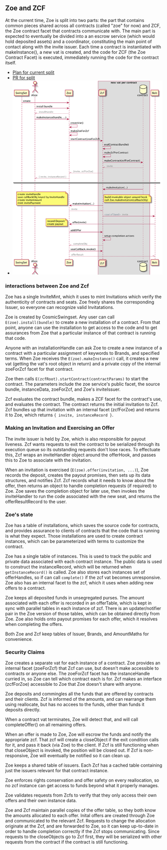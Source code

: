 ## Zoe and ZCF

At the current time, Zoe is split into two parts: the part that contains common pieces shared across all contracts (called "zoe" for now) and ZCF, the Zoe contract facet that contracts communicate with. The main part is expected to eventually be divided into a an escrow service (which would hold deposited assets) and a coordinator, constituting the main point of contact along with the invite issuer. Each time a contract is instantiated with makeInstance(), a new vat is created, and the code for ZCF (the Zoe Contract Facet) is executed, immediately running the code for the contract itself. 

 * [Plan for current split](https://github.com/Agoric/agoric-sdk/issues/553)
 * [PR for split](https://github.com/Agoric/agoric-sdk/pull/1288)
 * ![Zoe-Zcf interaction diagram](./zoe-zcf.png)

### interactions between Zoe and Zcf

Zoe has a single InviteMint, which it uses to mint Invitations which verify the authenticity of contracts and seats. Zoe freely shares the corresponding Issuer, so everyone can recognize valid Invitatations.

Zoe is created by CosmicSwingset. Any user can call `E(zoe).install(bundle)` to create a new installation of a contract. From that point, anyone can use  the installation to get access to the code and to get assurances from Zoe that a particular instance of that contract is running that code.

Anyone with an installationHandle can ask Zoe to create a new instance of a contract with a particular assignment of keywords to Brands, and specified terms. When Zoe receives the `E(zoe).makeInstance()` call, it creates a new vat (getting the vat's root object in return) and a private copy of the internal zoeForZcf facet for that contract.

Zoe then calls `E(zcfRoot).startContract(contractParams)` to start the contract. The parameters include the zoe service's public facet, the source bundle, instanceData, zoeForZcf, and Zoe's inviteIssuer.

Zcf evaluates the contract bundle, makes a ZCF facet for the contract's use, and evaluates the contract. The contract returns the initial invitation to Zcf. Zcf bundles up that invitation with an internal facet (zcfForZoe) and returns it to Zoe, which returns `{ invite, instanceRecord }`.


### Making an Invitation and Exercising an Offer

The invite issuer is held by Zoe, which is also responsible for payout liveness. Zcf wants requests to exit the contract to be serialized through its execution queue so its outstanding requests don't lose races. To effectuate this, Zcf wraps an inviteHandler object around the offerHook, and passes this to Zoe to associate with the invitation. 

When an invitation is exercised (`E(zoe).offer(invitation, ...)`), Zoe records the deposit, creates the payout promises, then sets up its data structures, and notifies Zcf. Zcf records what it needs to know about the offer, then returns an object to handle completion requests (if required) to Zoe. Zoe saves the completion object for later use, then invokes the inviteHandler to run the code associated with the new seat, and returns the offerResultRecord to the user.

### Zoe's state

Zoe has a table of installations, which saves the source code for contracts, and provides assurance to clients of contracts that the code that is running is what they expect. Those installations are used to create contract instances, which can be parameterized with terms to customize the contract.

Zoe has a single  table of instances. This is used to track the public and private data associated with each contract instance. The public data is used to construct the instanceRecord, which will be returned when `getInstanceRecord()` is called. Zoe also stores each instances set of offerHandles, so if can call `complete()` if the zcf vat becomes unresponsive. Zoe also has an internal facet to the zcf, which it uses when adding new offers to a contract.

Zoe keeps all deposited funds in unsegregated purses. The amount associated with each offer is recorded in an offerTable, which is kept in sync with parallel tables in each instance of zcf. There is an updater/notifier pair in the Zoe version of those tables, which can be obtained directly from Zoe. Zoe also holds onto payout promises for each offer, which it resolves when completing the offers.

Both Zoe and Zcf keep tables of Issuer, Brands, and AmountMaths for convenience.

### Security Claims


Zoe creates a separate vat for each instance of a contract. Zoe provides an internal facet (zoeForZcf) that Zcf can use, but doesn't make accessible to contracts or anyone else. The zoeForZcf facet has the instanceHandle curried in, so Zoe can tell which contract each is for. Zcf makes an interface (zcfForZoe) accessible to Zoe that Zoe doesn't share with anyone.

Zoe deposits and commingles all the funds that are offered by contracts and their clients. Zcf is informed of the amounts, and can rearrange them using reallocate, but has no accees to the funds, other than funds it deposits directly.

When a contract vat terminates, Zoe will detect that, and will call completeOffer() on all remaining offers.

When an offer is made to Zoe, Zoe will escrow the funds and notify the appropriate zcf. That zcf will create a closeObject if the exit condition calls for it, and pass it back (via Zoe) to the client. If Zcf is still functioning when that closeObject is invoked, the position will be closed out. If Zcf is non-responsive, Zoe will eventually be notified so it can clean up.

Zoe keeps a shared table of issuers. Each Zcf has a cached table containing just the issuers relevant for that contract instance.

Zoe enforces rights conservation and offer safety on every reallocation, so no zcf instance can get access to funds beyond what it properly manages.

Zoe validates requests from Zcfs to verify that they only access their own offers and their own instance data.

Zoe and Zcf maintain parallel copies of the offer table, so they both know the amounts allocated to each offer. Inital offers are created through Zoe and communicated to the relevant Zcf. Requests to change the allocation originate at the Zcf, and are forwarded to Zoe, so it can keep up-to-date in order to handle completion correctly if the Zcf stops communicating. Since requests to the closeObjects go to Zcf first, they will be serialized with other requests from the contract if the contract is still functioning.


